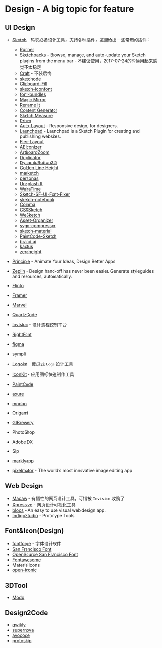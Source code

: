 # Design - A big topic for feature

## UI Design
- [Sketch](https://www.sketchapp.com/) - 码农必备设计工具，支持各种插件，这里给出一些常用的插件：
  + [Runner](http://sketchrunner.com/)
  + [Sketchpacks](https://sketchpacks.com/) - Browse, manage, and auto-update your Sketch plugins from the menu bar - 不建议使用，2017-07-24的时候用起来感觉不太稳定
  + [Craft](https://www.invisionapp.com/craft) - 不装后悔
  + [sketchode](http://sketchode.com/)
  + [Clipboard-Fill](https://github.com/ScottSavarie/Clipboard-Fill)
  + [sketch-iconfont](https://github.com/keremciu/sketch-iconfont)
  + [font-bundles](https://github.com/keremciu/font-bundles)
  + [Magic Mirror](http://magicsketch.io/)
  + [Rename It](https://github.com/rodi01/renameit)
  + [Content Generator](https://github.com/timuric/Content-generator-sketch-plugin)
  + [Sketch Measure](http://utom.design/measure/)
  + [Prism](https://github.com/ment-mx/Prism)
  + [Auto-Layout](https://animaapp.github.io/) - Responsive design, for designers.
  + [Launchpad](https://animaapp.github.io/) - Launchpad is a Sketch Plugin for creating and publishing websites.
  + [Flex-Layout](https://github.com/hrescak/Sketch-Flex-Layout)
  + [AEIconizer](https://github.com/tadija/AEIconizer)
  + [ArtboardZoom](https://github.com/arkkimaagi/artboardzoom)
  + [Duplicator](https://github.com/turbobabr/duplicator)
  + [DynamicButton3.5](https://github.com/fuggfuggfugg/sketch-dynamic-button-3.5)
  + [Golden Line Height](https://github.com/lorenzwoehr/golden-ratio-line-height-sketch-plugin)
  + [marketch](http://tudou527.github.io/marketch/)
  + [personas](https://github.com/nolastan/sketch-personas)
  + [Unsplash It](https://github.com/fhuel/unsplash-it-sketch)
  + [WakaTime](https://github.com/wakatime/sketch-wakatime)
  + [Sketch-SF-UI-Font-Fixer](https://github.com/kylehickinson/Sketch-SF-UI-Font-Fixer)
  + [sketch-notebook](http://marcosvid.al/sketch-notebook/)
  + [Comma](https://github.com/margusholland/Comma)
  + [CSSSketch](https://github.com/JohnCoates/CSSketch)
  + [WeSketch](https://github.com/weixin/WeSketch)
  + [Asset-Organizer](http://checkyourvector.com/Asset-Organizer/)
  + [svgo-compressor](https://github.com/BohemianCoding/svgo-compressor)
  + [sketch-material](https://github.com/websiddu/sketch-material)
  + [PaintCode-Sketch](https://www.paintcodeapp.com/sketch)
  + [brand.ai](https://brand.ai/sketch)
  + [kactus](https://kactus.io/)
  + [zeroheight](https://www.zeroheight.com/)

- [Principle](http://principleformac.com/) - Animate Your Ideas, Design Better Apps
- [Zeplin](https://zeplin.io/) - Design hand-off has never been easier. Generate styleguides and resources, automatically.
- [Flinto](https://www.flinto.com/)
- [Framer](https://framer.com/)
- [Marvel](https://marvelapp.com/)
- [QuartzCode](http://www.quartzcodeapp.com/)
- [Invision](https://www.invisionapp.com/) - 设计流程控制平台
- [RightFont](https://rightfontapp.com/)
- [figma](www.figma.com/)
- [sympli](https://sympli.io/)
- [Logoist](http://www.syniumsoftware.com/logoist) - 傻瓜式 `Logo` 设计工具
- [IconKit](https://itunes.apple.com/us/app/iconkit-icon-resizer-for-app/id507135296?mt=12) - 应用图标快速制作工具
- [PaintCode](https://www.paintcodeapp.com/)
- [axure](http://www.axure.com/)
- [modao](https://modao.cc/downloads)
- [Origami](https://origami.design/)
- [GIBrewery](http://gifbrewery.com/)
- PhotoShop
- Adobe DX
- Sip
- [marklyapp](https://marklyapp.com/)
- [pixelmator](http://www.pixelmator.com/pro/) - The world’s most innovative image editing app

## Web Design
- [Macaw](http://macaw.co/) - 有悟性的网页设计工具，可惜被 `Invision` 收购了
- [Xpressive](https://xpressive.org/) - 网页设计可视化工具
- [blocs](http://blocsapp.com/) - An easy to use visual web design app.
- [IndigoStudio](http://www.infragistics.com/products/indigo-studio) - Prototype Tools

## Font&Icon(Design)
- [fontforge](http://fontforge.github.io/) - 字体设计软件
- [San Francisco Font](https://developer.apple.com/fonts/)
- [OpenSource San Francisco Font](https://github.com/AppleDesignResources/SanFranciscoFont)
- [Fontawesome](http://fontawesome.io/)
- [MaterialIcons](http://google.github.io/material-design-icons/)
- [open-iconic](https://useiconic.com/open)

## 3DTool

- [Modo](https://www.foundry.com/products/modo)

## Design2Code

- [qwikly](https://www.getqwikly.com/#features)
- [supernova](https://supernova.studio/)
- [avocode](https://avocode.com/mobile)
- [protoship](https://protoship.io/tools.html)
